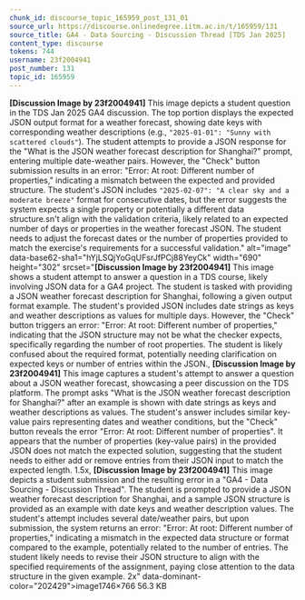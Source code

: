 ```yaml
---
chunk_id: discourse_topic_165959_post_131_01
source_url: https://discourse.onlinedegree.iitm.ac.in/t/165959/131
source_title: GA4 - Data Sourcing - Discussion Thread [TDS Jan 2025]
content_type: discourse
tokens: 744
username: 23f2004941
post_number: 131
topic_id: 165959
---
```


**[Discussion Image by 23f2004941]** This image depicts a student question in the TDS Jan 2025 GA4 discussion. The top portion displays the expected JSON output format for a weather forecast, showing date keys with corresponding weather descriptions (e.g., `"2025-01-01": "Sunny with scattered clouds"`). The student attempts to provide a JSON response for the "What is the JSON weather forecast description for Shanghai?" prompt, entering multiple date-weather pairs. However, the "Check" button submission results in an error: "Error: At root: Different number of properties," indicating a mismatch between the expected and provided structure. The student's JSON includes `"2025-02-07": "A clear sky and a moderate breeze"` format for consecutive dates, but the error suggests the system expects a single property or potentially a different data structure.sn't align with the validation criteria, likely related to an expected number of days or properties in the weather forecast JSON. The student needs to adjust the forecast dates or the number of properties provided to match the exercise's requirements for a successful validation." alt="image" data-base62-sha1="hYjLSQjYoGqUFsrJfPCj88YeyCk" width="690" height="302" srcset="**[Discussion Image by 23f2004941]** This image shows a student attempt to answer a question in a TDS course, likely involving JSON data for a GA4 project. The student is tasked with providing a JSON weather forecast description for Shanghai, following a given output format example. The student's provided JSON includes date strings as keys and weather descriptions as values for multiple days. However, the "Check" button triggers an error: "Error: At root: Different number of properties," indicating that the JSON structure may not be what the checker expects, specifically regarding the number of root properties. The student is likely confused about the required format, potentially needing clarification on expected keys or number of entries within the JSON., **[Discussion Image by 23f2004941]** This image captures a student's attempt to answer a question about a JSON weather forecast, showcasing a peer discussion on the TDS platform. The prompt asks "What is the JSON weather forecast description for Shanghai?" after an example is shown with date strings as keys and weather descriptions as values. The student's answer includes similar key-value pairs representing dates and weather conditions, but the "Check" button reveals the error "Error: At root: Different number of properties". It appears that the number of properties (key-value pairs) in the provided JSON does not match the expected solution, suggesting that the student needs to either add or remove entries from their JSON input to match the expected length. 1.5x, **[Discussion Image by 23f2004941]** This image depicts a student submission and the resulting error in a "GA4 - Data Sourcing - Discussion Thread". The student is prompted to provide a JSON weather forecast description for Shanghai, and a sample JSON structure is provided as an example with date keys and weather description values. The student's attempt includes several date/weather pairs, but upon submission, the system returns an error: "Error: At root: Different number of properties," indicating a mismatch in the expected data structure or format compared to the example, potentially related to the number of entries. The student likely needs to revise their JSON structure to align with the specified requirements of the assignment, paying close attention to the data structure in the given example. 2x" data-dominant-color="202429">image1746×766 56.3 KB
